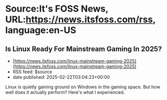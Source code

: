 # Source:It's FOSS News, URL:https://news.itsfoss.com/rss, language:en-US

## Is Linux Ready For Mainstream Gaming In 2025?
 - [https://news.itsfoss.com/linux-mainstream-gaming-2025](https://news.itsfoss.com/linux-mainstream-gaming-2025)
 - RSS feed: $source
 - date published: 2025-02-22T03:04:23+00:00

Linux is quietly gaining ground on Windows in the gaming space. But how well does it actually perform? Here's what I experienced.

